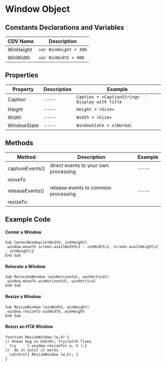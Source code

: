 # Window Object

## Constants Declarations and Variables
| CDV Name | Description |
| ---| --- | 
| WinHeight | `var WinHeight = 300` |
| WinWidth | `var WinWidth = 400` | 

## Properties
| Property | Description | Example | 
| ---- | ---- | ---- | 
| Caption | ---- | `Caption = <CaptionString>  ' Display with title` | 
| Height | ---- | `Height = <Size>` | 
| Width | ---- | `Width = <Size>` | 
| WindowState | ---- | `WindowState = xlNormal` | 

## Methods
| Method | Description | Example | 
| ---- | ---- | ---- | 
| captureEvents() | direct events to your own processing | ---- | 
| moveTo |  |  
| releaseEvents() | release events to common processing | ---- | 
| resizeTo |  |  

## Example Code

#### Center a Window
```vbscript
Sub CenterWindow(intWidth, intHeight)
 window.moveTo screen.availWidth\2 - intWidth\2, screen.availHeight\2 - intHeight\2
End Sub
```

#### Relocate a Window
```vbscript
Sub RelocateWindow (winHorizontal, winVertical)
 window.moveTo winHorizontal, winVertical
End Sub
```

#### Resize a Window
```vbscript
Sub ResizeWindow (winWidth, winHeight)
 window.resizeTo winWidth, winHeight
End Sub
```

#### Resizr an HTA Window
```vbscript
function ResizeWindow (w,h) {
// known bug in mshtml; try/catch fixes
  try     { window.resizeTo( w, h );} 
//  do it until it works
  catch(e){ ResizeWindow (w,h); }
}
```



